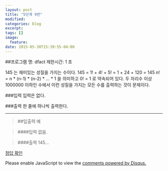 ```yaml
---
layout: post
title: "5단계 9번"
modified:
categories: blog
excerpt:
tags: []
image:
  feature:
date: 2015-05-30T15:39:55-04:00
---
```


##프로그램 명: dfact 
제한시간: 1 초

145 는 재미있는 성질을 가지는 수이다. 
145 = 1! + 4! + 5! = 1 + 24 + 120 = 145 
n! = n * (n-1) * (n-2) * ... * 1 을 의미하고 0! = 1 로 약속되어 있다. 
두 자리수 이상 1000000 이하인 수에서 이런 성질을 가지는 모든 수를 출력하는 것이 문제이다. 

###입력
입력은 없다. 

###출력
한 줄에 하나씩 출력한다. 

-------
> ##입출력 예

> ####입력
없음.

> ####출력
145...

[정답 확인]

[정답 확인]: http://183.106.113.109/judgeonline/showmessage.php?pname=dfact

<div id="disqus_thread"></div>
<script type="text/javascript">
    /* * * CONFIGURATION VARIABLES * * */
    var disqus_shortname = 'junyoung0225';
    
    /* * * DON'T EDIT BELOW THIS LINE * * */
    (function() {
        var dsq = document.createElement('script'); dsq.type = 'text/javascript'; dsq.async = true;
        dsq.src = '//' + disqus_shortname + '.disqus.com/embed.js';
        (document.getElementsByTagName('head')[0] || document.getElementsByTagName('body')[0]).appendChild(dsq);
    })();
</script>
<noscript>Please enable JavaScript to view the <a href="https://disqus.com/?ref_noscript" rel="nofollow">comments powered by Disqus.</a></noscript>
